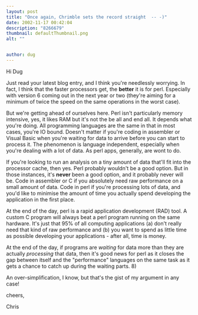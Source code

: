 ```yaml
---
layout: post
title: "Once again, Chrimble sets the record straight  -- -)"
date: 2002-11-17 00:42:04
description: "8266679"
thumbnail: defaultThumbnail.png
alt: ""


author: dug
---
```


<p>Hi Dug</p>

<p>Just read your latest blog entry, and I think you're needlessly worrying. In fact, I think that the faster processors get, the <strong>better</strong> it is for perl. Especially with version 6 coming out in the next year or two (they're aiming for a minimum of twice the speed on the same operations in the worst case).</p>

<p>But we're getting ahead of ourselves here. Perl isn't particularly memory intensive, yes, it likes <span class="caps">RAM </span>but it's not the be all and end all. It depends what you're doing. All programming languages are the same in that in most cases, you're IO bound. Doesn't matter if you're coding in assembler or Visual Basic when you're waiting for data to arrive before you can start to process it. The phenomenon is language independent, especially when you're dealing with a lot of data. As perl apps, generally, are wont to do.</p>

<p>If you're looking to run an analysis on a tiny amount of data that'll fit into the processor cache, then yes. Perl probably wouldn't be a good option. But in those instances, it's <strong>never</strong> been a good option, and it probably never will be. Code in assembler or C if you absolutely need raw performance on a small amount of data. Code in perl if you're processing lots of data, and you'd like to minimise the amount of time you actually spend developing the application in the first place.</p>

<p>At the end of the day, perl is a rapid application development (RAD) tool. A custom C program will always beat a perl program running on the same hardware. It's just that 95% of all computing applications (a) don't really need that kind of raw performance and (b) you want to spend as little time as possible developing your applications - after all, time is money.</p>

<p>At the end of the day, if programs are <em>waiting</em> for data more than they are actually <em>processing</em> that data, then it's good news for perl as it closes the gap between itself and the "performance" languages on the same task as it gets a chance to catch up during the waiting parts. 8)</p>

<p>An over-simplification, I know, but that's the gist of my argument in any case!</p>

<p>cheers,</p>

<p>Chris</p>
